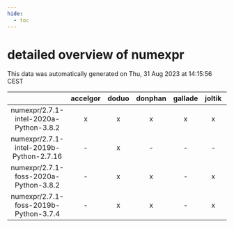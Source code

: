 ```yaml
---
hide:
  - toc
---
```


detailed overview of numexpr
============================


This data was automatically generated on Thu, 31 Aug 2023 at 14:15:56 CEST  

| |accelgor|doduo|donphan|gallade|joltik|skitty|swalot|victini|
| :---: | :---: | :---: | :---: | :---: | :---: | :---: | :---: | :---: |
|numexpr/2.7.1-intel-2020a-Python-3.8.2|x|x|x|x|x|x|x|x|
|numexpr/2.7.1-intel-2019b-Python-2.7.16|-|x|-|-|-|x|-|x|
|numexpr/2.7.1-foss-2020a-Python-3.8.2|-|x|x|-|x|x|x|x|
|numexpr/2.7.1-foss-2019b-Python-3.7.4|-|x|x|-|x|x|-|x|
